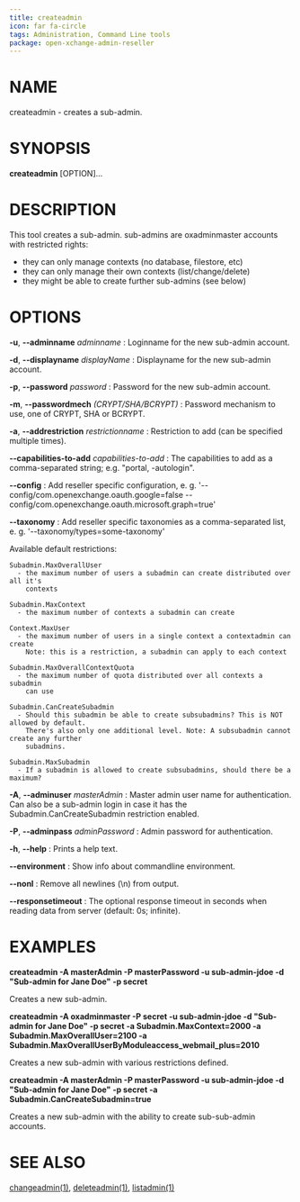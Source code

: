 ```yaml
---
title: createadmin
icon: far fa-circle
tags: Administration, Command Line tools
package: open-xchange-admin-reseller
---
```


# NAME

createadmin - creates a sub-admin.

# SYNOPSIS

**createadmin** [OPTION]...

# DESCRIPTION

This tool creates a sub-admin. sub-admins are oxadminmaster accounts with restricted rights:

* they can only manage contexts (no database, filestore, etc)
* they can only manage their own contexts (list/change/delete)
* they might be able to create further sub-admins (see below)

# OPTIONS

**-u**, **--adminname** *adminname*
: Loginname for the new sub-admin account.

**-d**, **--displayname** *displayName*
: Displayname for the new sub-admin account.

**-p**, **--password** *password*
: Password for the new sub-admin account.

**-m**, **--passwordmech** *(CRYPT/SHA/BCRYPT)*
: Password mechanism to use, one of CRYPT, SHA or BCRYPT.

**-a**, **--addrestriction** *restrictionname*
: Restriction to add (can be specified multiple times).

**--capabilities-to-add** *capabilities-to-add*
: The capabilities to add as a comma-separated string; e.g. "portal, -autologin".

**--config**
: Add reseller specific configuration, e. g. '--config/com.openexchange.oauth.google=false --config/com.openexchange.oauth.microsoft.graph=true'

**--taxonomy**
: Add reseller specific taxonomies as a comma-separated list, e. g. '--taxonomy/types=some-taxonomy'

Available default restrictions:

```Text
Subadmin.MaxOverallUser
  - the maximum number of users a subadmin can create distributed over all it's
    contexts

Subadmin.MaxContext
  - the maximum number of contexts a subadmin can create

Context.MaxUser
  - the maximum number of users in a single context a contextadmin can create
    Note: this is a restriction, a subadmin can apply to each context

Subadmin.MaxOverallContextQuota
  - the maximum number of quota distributed over all contexts a subadmin
    can use

Subadmin.CanCreateSubadmin
  - Should this subadmin be able to create subsubadmins? This is NOT allowed by default.
    There's also only one additional level. Note: A subsubadmin cannot create any further
    subadmins.

Subadmin.MaxSubadmin
  - If a subadmin is allowed to create subsubadmins, should there be a maximum?
```

**-A**, **--adminuser** *masterAdmin*
: Master admin user name for authentication. Can also be a sub-admin login in case it has the Subadmin.CanCreateSubadmin restriction enabled.

**-P**, **--adminpass** *adminPassword*
: Admin password for authentication.

**-h**, **--help**
: Prints a help text.

**--environment**
: Show info about commandline environment.

**--nonl**
: Remove all newlines (\\n) from output.

**--responsetimeout**
: The optional response timeout in seconds when reading data from server (default: 0s; infinite).

# EXAMPLES

**createadmin -A masterAdmin -P masterPassword -u sub-admin-jdoe -d "Sub-admin for Jane Doe" -p secret**

Creates a new sub-admin.

**createadmin -A oxadminmaster -P secret -u sub-admin-jdoe -d "Sub-admin for Jane Doe" -p secret -a Subadmin.MaxContext=2000 -a Subadmin.MaxOverallUser=2100 -a Subadmin.MaxOverallUserByModuleaccess_webmail_plus=2010**

Creates a new sub-admin with various restrictions defined.

**createadmin -A masterAdmin -P masterPassword -u sub-admin-jdoe -d "Sub-admin for Jane Doe" -p secret -a Subadmin.CanCreateSubadmin=true**

Creates a new sub-admin with the ability to create sub-sub-admin accounts.

# SEE ALSO

[changeadmin(1)](changeadmin.html), [deleteadmin(1)](deleteadmin.html), [listadmin(1)](listadmin.html)
